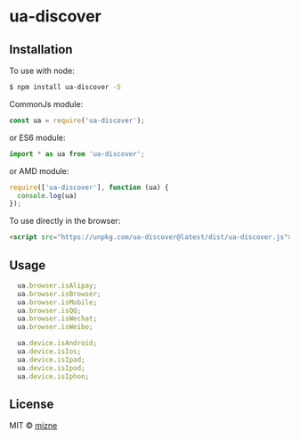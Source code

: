 # ua-discover

## Installation

To use with node:

```bash
$ npm install ua-discover -S
```

CommonJs module:

```javascript
const ua = require('ua-discover');
```
or ES6 module:

```javascript
import * as ua from 'ua-discover';
```
or AMD module:

```javascript
require(['ua-discover'], function (ua) {
  console.log(ua)
});
```

To use directly in the browser:

```html
<script src="https://unpkg.com/ua-discover@latest/dist/ua-discover.js"></script>
```

## Usage

```javascript
  ua.browser.isAlipay;
  ua.browser.isBrowser;
  ua.browser.isMobile;
  ua.browser.isQQ;
  ua.browser.isWechat;
  ua.browser.isWeibo;

  ua.device.isAndroid;
  ua.device.isIos;
  ua.device.isIpad;
  ua.device.isIpod;
  ua.device.isIphon;
```


## License

MIT © [mizne](mailto:w20054319@126.com)
